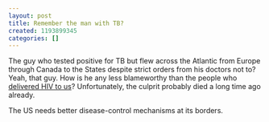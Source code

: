 ```yaml
---
layout: post
title: Remember the man with TB?
created: 1193899345
categories: []
---
```

The guy who tested positive for TB but flew across the Atlantic from Europe through Canada to the States despite strict orders from his doctors not to? Yeah, that guy. How is he any less blameworthy than the people who <a href="http://www.voanews.com/english/2007-10-30-voa66.cfm" target="_blank">delivered HIV to us</a>? Unfortunately, the culprit probably died a long time ago already.

The US needs better disease-control mechanisms at its borders.
